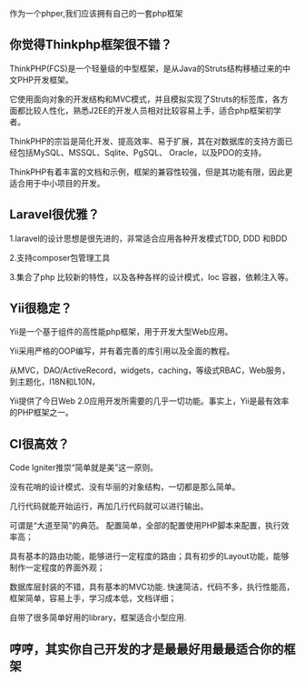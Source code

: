 作为一个phper,我们应该拥有自己的一套php框架

## 你觉得Thinkphp框架很不错？
ThinkPHP(FCS)是一个轻量级的中型框架，是从Java的Struts结构移植过来的中文PHP开发框架。

它使用面向对象的开发结构和MVC模式，并且模拟实现了Struts的标签库，各方面都比较人性化，熟悉J2EE的开发人员相对比较容易上手，适合php框架初学者。

ThinkPHP的宗旨是简化开发、提高效率、易于扩展，其在对数据库的支持方面已经包括MySQL、MSSQL、Sqlite、PgSQL、 Oracle，以及PDO的支持。

ThinkPHP有着丰富的文档和示例，框架的兼容性较强，但是其功能有限，因此更适合用于中小项目的开发。

## Laravel很优雅？
1.laravel的设计思想是很先进的，非常适合应用各种开发模式TDD, DDD 和BDD

2.支持composer包管理工具

3.集合了php 比较新的特性，以及各种各样的设计模式，Ioc 容器，依赖注入等。

## Yii很稳定？
Yii是一个基于组件的高性能php框架，用于开发大型Web应用。

Yii采用严格的OOP编写，并有着完善的库引用以及全面的教程。

从MVC，DAO/ActiveRecord，widgets，caching，等级式RBAC，Web服务，到主题化，I18N和L10N，

Yii提供了今日Web 2.0应用开发所需要的几乎一切功能。事实上，Yii是最有效率的PHP框架之一。

## CI很高效？
Code Igniter推崇“简单就是美”这一原则。

没有花哨的设计模式、没有华丽的对象结构，一切都是那么简单。

几行代码就能开始运行，再加几行代码就可以进行输出。

可谓是“大道至简”的典范。 配置简单，全部的配置使用PHP脚本来配置，执行效率高；

具有基本的路由功能，能够进行一定程度的路由；具有初步的Layout功能，能够制作一定程度的界面外观；

数据库层封装的不错，具有基本的MVC功能. 快速简洁，代码不多，执行性能高，框架简单，容易上手，学习成本低，文档详细；

自带了很多简单好用的library，框架适合小型应用.

## 哼哼，其实你自己开发的才是最最好用最最适合你的框架



